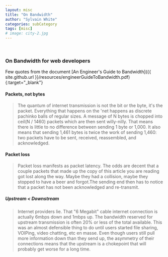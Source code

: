 ```yaml
---
layout: misc
title: "On Bandwidth"
author: "Sylvain White"
categories: subCategory
tags: [misc]
# image: city-2.jpg
---
```

<br/>

### On Bandwidth for web developers

Few quotes from the document [An Engineer's Guide to Bandwidth]({{ site.github.url }}/resources/engineerGuideToBandwidth.pdf){:target="_blank"}

#### Packets, not bytes

> The quantum of internet transmission is not the bit or the byte, it's the packet.
Everything that happens on the 'net happens as discrete pachinko balls of regular
sizes. A message of N bytes is chopped into ceil(N / 1460) packets which are
then sent willy-nilly. That means there is little to no difference between sending 1
byte or 1,000. It also means that sending 1,461 bytes is twice the work of sending
1,460: two packets have to be sent, received, reassembled, and acknowledged.

#### Packet loss

> Packet loss manifests as packet latency. The odds are decent that a couple
packets that made up the copy of this article you are reading got lost along the
way. Maybe they had a collision, maybe they stopped to have a beer and forgot.The sending end then has to notice that a packet has not been acknowledged and
re-transmit.

##### Upstream < Downstream

> Internet providers lie. That "6 Megabit" cable internet connection is actually
6mbps down and 1mbps up. The bandwidth reserved for upstream transmission is
often 20% or less of the total available. This was an almost defensible thing to do
until users started file sharing, VOIPing, video chatting, etc en masse. Even
though users still pull more information down than they send up, the asymmetry
of their connections means that the upstream is a chokepoint that will probably
get worse for a long time.
